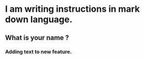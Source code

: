 # I am writing instructions in mark down language.
## What is your name ?
### Adding text to new feature.
